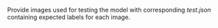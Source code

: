 Provide images used for testing the model with corresponding *test.json* containing expected labels for each image.